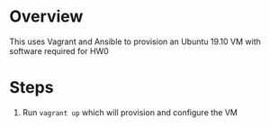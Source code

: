 # Overview
This uses Vagrant and Ansible to provision an Ubuntu 19.10 VM with software required for HW0

# Steps
1. Run `vagrant up` which will provision and configure the VM

